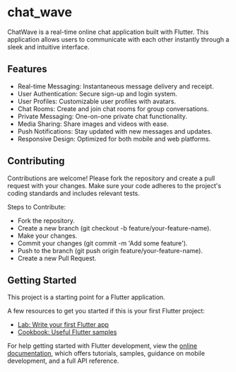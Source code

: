 # chat_wave

ChatWave is a real-time online chat application built with Flutter. This application allows users to communicate with each other instantly through a sleek and intuitive interface.

## Features
- Real-time Messaging: Instantaneous message delivery and receipt.
- User Authentication: Secure sign-up and login system.
- User Profiles: Customizable user profiles with avatars.
- Chat Rooms: Create and join chat rooms for group conversations.
- Private Messaging: One-on-one private chat functionality.
- Media Sharing: Share images and videos with ease.
- Push Notifications: Stay updated with new messages and updates.
- Responsive Design: Optimized for both mobile and web platforms.
## Contributing
Contributions are welcome! Please fork the repository and create a pull request with your changes. Make sure your code adheres to the project's coding standards and includes relevant tests.

Steps to Contribute:
- Fork the repository.
- Create a new branch (git checkout -b feature/your-feature-name).
- Make your changes.
- Commit your changes (git commit -m 'Add some feature').
- Push to the branch (git push origin feature/your-feature-name).
- Create a new Pull Request.

## Getting Started

This project is a starting point for a Flutter application.

A few resources to get you started if this is your first Flutter project:

- [Lab: Write your first Flutter app](https://docs.flutter.dev/get-started/codelab)
- [Cookbook: Useful Flutter samples](https://docs.flutter.dev/cookbook)

For help getting started with Flutter development, view the
[online documentation](https://docs.flutter.dev/), which offers tutorials,
samples, guidance on mobile development, and a full API reference.

